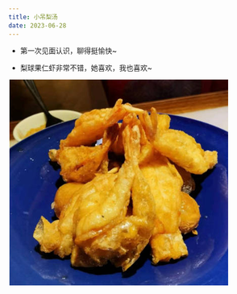 ```yaml
---
title: 小吊梨汤
date: 2023-06-28
---
```


+ 第一次见面认识，聊得挺愉快~

+ 梨球果仁虾非常不错，她喜欢，我也喜欢~

![梨球果仁虾](./images/梨球果仁虾.jpg)